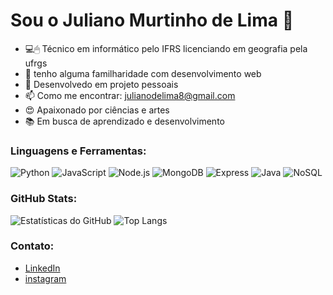 # Sou o Juliano Murtinho de Lima 👋

- 💻🖱  Técnico em informático pelo IFRS licenciando em geografia pela ufrgs
- 🌱 tenho alguma familharidade com desenvolvimento web 
- 👯 Desenvolvedo em projeto pessoais
- 📫 Como me encontrar: julianodelima8@gmail.com
- 😍 Apaixonado por ciências e artes
- 📚 Em busca de aprendizado e desenvolvimento



### Linguagens e Ferramentas:

![Python](https://img.shields.io/badge/-Python-000?&logo=Python)
![JavaScript](https://img.shields.io/badge/-JavaScript-000?&logo=JavaScript)
![Node.js](https://img.shields.io/badge/-Node.js-000?&logo=node.js)
![MongoDB](https://img.shields.io/badge/-MongoDB-000?&logo=MongoDB)
![Express](https://img.shields.io/badge/-Express-000?&logo=Express)
![Java](https://img.shields.io/badge/-Java-000?&logo=java&logoColor=007396)
![NoSQL](https://img.shields.io/badge/-NoSQL-000?&logo=nosql&logoColor=black)

### GitHub Stats:

![Estatísticas do GitHub](https://github-readme-stats.vercel.app/api?username=julianodelima8&show_icons=true&theme=dracula)
![Top Langs](https://github-readme-stats.vercel.app/api/top-langs/?username=julianodelima8&show_icons=true&theme=dracula)

### Contato:

- [LinkedIn](https://www.linkedin.com/in/julianodelima8)
- [instagram](https://www.instagram.com/julianodelima8)



